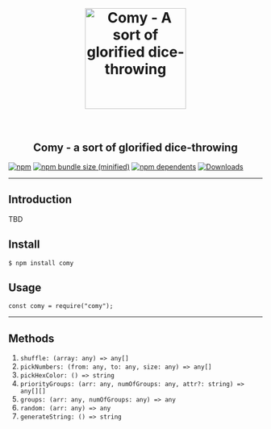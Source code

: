 <h1 align="center">
    <br><br>
	 <a href="https://github.com/otomer/comy"><img src="https://i.ibb.co/0VfJnzX/comy.png" alt="Comy - A sort of glorified dice-throwing" width=200"></a>
     <br><br>
</h1>
<h2 align="center">
Comy - a sort of glorified dice-throwing
</h2>

[![npm](https://img.shields.io/npm/v/comy.svg)](https://www.npmjs.com/package/comy) [![npm bundle size (minified)](https://img.shields.io/bundlephobia/min/comy.svg)](https://www.npmjs.com/package/comy) [![npm dependents](https://badgen.net/npm/dependents/comy)](https://www.npmjs.com/package/comy?activeTab=dependents) [![Downloads](https://badgen.net/npm/dt/comy)](https://www.npmjs.com/package/comy)

---

## Introduction

TBD

## Install

```
$ npm install comy
```

## Usage

```
const comy = require("comy");
```

---

## Methods

1. `shuffle: (array: any) => any[]`
2. `pickNumbers: (from: any, to: any, size: any) => any[]`
3. `pickHexColor: () => string`
4. `priorityGroups: (arr: any, numOfGroups: any, attr?: string) => any[][]`
5. `groups: (arr: any, numOfGroups: any) => any`
6. `random: (arr: any) => any`
7. `generateString: () => string`

